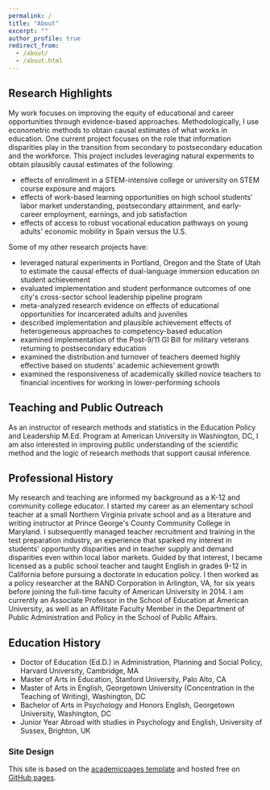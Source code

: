 ```yaml
---
permalink: /
title: "About"
excerpt: ""
author_profile: true
redirect_from: 
  - /about/
  - /about.html
---
```


## Research Highlights

My work focuses on improving the equity of educational and career opportunities through evidence-based approaches. Methodologically, I use econometric methods to obtain causal estimates of what works in education. 
One current project focuses on the role that information disparities play in the transition from secondary to postsecondary education and the workforce.
This project includes leveraging natural experments to obtain plausibly causal estimates of the following:
* effects of enrollment in a STEM-intensive college or university on STEM course exposure and majors
* effects of work-based learning opportunities on high school students' labor market understanding, postsecondary attainment, and early-career employment, earnings, and job satisfaction
* effects of access to robust vocational education pathways on young adults' economic mobility in Spain versus the U.S.

Some of my other research projects have:
* leveraged natural experiments in Portland, Oregon and the State of Utah to estimate the causal effects of dual-language immersion education on student achievement
* evaluated implementation and student performance outcomes of one city's cross-sector school leadership pipeline program 
* meta-analyzed research evidence on effects of educational opportunities for incarcerated adults and juveniles
* described implementation and plausible achievement effects of heterogeneous approaches to competency-based education
* examined implementation of the Post-9/11 GI Bill for military veterans returning to postsecondary education
* examined the distribution and turnover of teachers deemed highly effective based on students' academic achievement growth
* examined the responsiveness of academically skilled novice teachers to financial incentives for working in lower-performing schools

## Teaching and Public Outreach

As an instructor of research methods and statistics in the Education Policy and Leadership M.Ed. Program at American University in Washington, DC, 
I am also interested in improving public understanding of the scientific method and the logic of research methods that support causal inference.

## Professional History

My research and teaching are informed my background as a K-12 and community college educator. I started my career as an elementary school teacher at
a small Northern Virginia private school and as a literature and writing instructor at Prince George's County Community College in Maryland. 
I subsequently managed teacher recruitment and training in the test preparation industry, an experience that sparked my interest in students' 
opportunity disparities and in teacher supply and demand disparities even within local labor markets. Guided by that interest, I became licensed
as a public school teacher and taught English in grades 9-12 in California before pursuing a doctorate in education policy. I then worked as a policy
researcher at the RAND Corporation in Arlington, VA, for six years before joining the full-time faculty of American University in 2014. I am currently
an Associate Professor in the School of Education at American University, as well as an Affilitate Faculty Member in the Department of Public Administration
and Policy in the School of Public Affairs.

## Education History

* Doctor of Education (Ed.D.) in Administration, Planning and Social Policy, Harvard University, Cambridge, MA
* Master of Arts in Education, Stanford University, Palo Alto, CA
* Master of Arts in English, Georgetown University (Concentration in the Teaching of Writing), Washington, DC
* Bachelor of Arts in Psychology and Honors English, Georgetown University, Washington, DC
* Junior Year Abroad with studies in Psychology and English, University of Sussex, Brighton, UK

### Site Design

This site is based on the [academicpages template](https://github.com/academicpages/academicpages.github.io) and hosted free on [GitHub pages](https://pages.github.com). 